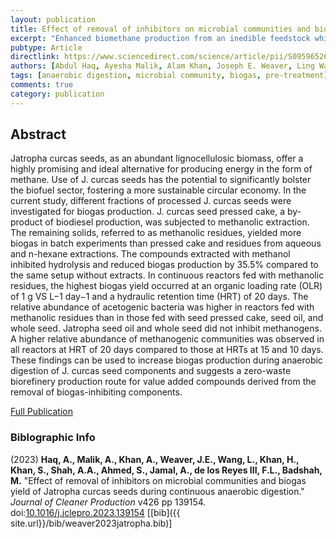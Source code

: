 ```yaml
---
layout: publication
title: Effect of removal of inhibitors on microbial communities and biogas yield of Jatropha curcas seeds during continuous anaerobic digestion
excerpt: "Enhanced biomethane production from an inedible feedstock which grows on marginal land."
pubtype: Article
directlink: https://www.sciencedirect.com/science/article/pii/S0959652623033127
authors: [Abdul Haq, Ayesha Malik, Alam Khan, Joseph E. Weaver, Ling Wang, Haji Khan, Samiullah Khan, Aamer Ali Shah, Safia Ahmed, Asif Jamal, Francis L. de los Reyes III, Malik Badshah ]
tags: [anaerobic digestion, microbial community, biogas, pre-treatment]
comments: true
category: publication
---
```

## Abstract
Jatropha curcas seeds, as an abundant lignocellulosic biomass, offer a highly promising and ideal alternative for producing energy in the form of methane. Use of J. curcas seeds has the potential to significantly bolster the biofuel sector, fostering a more sustainable circular economy. In the current study, different fractions of processed J. curcas seeds were investigated for biogas production. J. curcas seed pressed cake, a by-product of biodiesel production, was subjected to methanolic extraction. The remaining solids, referred to as methanolic residues, yielded more biogas in batch experiments than pressed cake and residues from aqueous and n-hexane extractions. The compounds extracted with methanol inhibited hydrolysis and reduced biogas production by 35.5% compared to the same setup without extracts. In continuous reactors fed with methanolic residues, the highest biogas yield occurred at an organic loading rate (OLR) of 1 g VS L−1 day−1 and a hydraulic retention time (HRT) of 20 days. The relative abundance of acetogenic bacteria was higher in reactors fed with methanolic residues than in those fed with seed pressed cake, seed oil, and whole seed. Jatropha seed oil and whole seed did not inhibit methanogens. A higher relative abundance of methanogenic communities was observed in all reactors at HRT of 20 days compared to those at HRTs at 15 and 10 days. These findings can be used to increase biogas production during anaerobic digestion of J. curcas seed components and suggests a zero-waste biorefinery production route for value added compounds derived from the removal of biogas-inhibiting components.

[Full Publication](https://www.sciencedirect.com/science/article/pii/S0959652623033127)


### Biblographic Info
(2023) **Haq, A., Malik, A., Khan, A., Weaver, J.E., Wang, L., Khan, H., Khan, S., Shah, A.A., Ahmed, S., Jamal, A., de los Reyes III, F.L., Badshah, M.** "Effect of removal of inhibitors on microbial communities and biogas yield of Jatropha curcas seeds during continuous anaerobic digestion." *Journal of Cleaner Production* v426 pp 139154. doi:[10.1016/j.jclepro.2023.139154](https://doi.org/10.1016/j.jclepro.2023.139154) \[[bib]({{ site.url}}/bib/weaver2023jatropha.bib)\]
